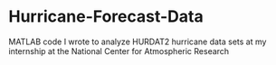 # Hurricane-Forecast-Data
MATLAB code I wrote to analyze HURDAT2 hurricane data sets at my internship at the National Center for Atmospheric Research
